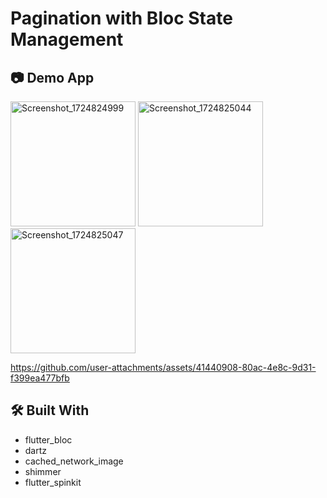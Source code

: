 # Pagination with Bloc State Management

## :camera: Demo App
<img src="https://github.com/user-attachments/assets/77bacff3-9ba3-4c02-a031-7226d41ce5dc" alt="Screenshot_1724824999" width="200">
<img src="https://github.com/user-attachments/assets/9a952f14-becb-4a78-80db-7bcbe87aed86" alt="Screenshot_1724825044" width="200">
<img src="https://github.com/user-attachments/assets/a2cf7979-dbd1-430f-b8b7-940b218410fa" alt="Screenshot_1724825047" width="200">

https://github.com/user-attachments/assets/41440908-80ac-4e8c-9d31-f399ea477bfb

## :hammer_and_wrench: Built With
- flutter_bloc
- dartz
- cached_network_image
- shimmer
- flutter_spinkit
